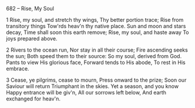 682 – Rise, My Soul


1
Rise, my soul, and stretch thy wings,
Thy better portion trace;
Rise from transitory things
Tow'rds heav'n thy native place.
Sun and moon and stars decay,
Time shall soon this earth remove;
Rise, my soul, and haste away
To joys prepared above.

2
Rivers to the ocean run,
Nor stay in all their course;
Fire ascending seeks the sun;
Both speed them to their source:
So my soul, derived from God.
Pants to view His glorious face,
Forward tends to His abode,
To rest in His embrace.

3
Cease, ye pilgrims, cease to mourn,
Press onward to the prize;
Soon our Saviour will return
Triumphant in the skies.
Yet a season, and you know
Happy entrance will be giv'n,
All our sorrows left below,
And earth exchanged for heav'n.

